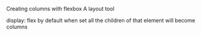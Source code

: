 Creating columns with flexbox
A layout tool

display: flex
by default when set all the children of that element will become columns
